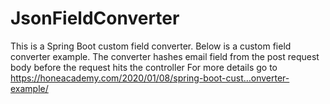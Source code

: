 # JsonFieldConverter
This is a Spring Boot custom field converter. Below is a custom field converter example. The converter hashes email field from the post request body before the request hits the controller
For more details go to https://honeacademy.com/2020/01/08/spring-boot-cust…onverter-example/
